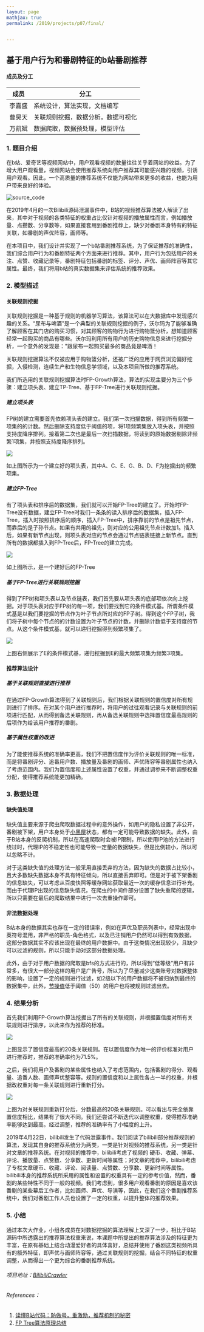 ```yaml
---
layout: page
mathjax: true
permalink: /2019/projects/p07/final/


---
```


## 基于用户行为和番剧特征的b站番剧推荐

#### 成员及分工

| 成员   | 分工                               |
| ------ | ---------------------------------- |
| 李嘉盛 | 系统设计，算法实现，文档编写       |
| 曹昊天 | 关联规则挖掘，数据分析，数据可视化 |
| 万凯斌 | 数据爬取，数据预处理，模型评估     |



### 1. 题目介绍

在b站、爱奇艺等视频网站中，用户观看视频的数量往往关乎着网站的收益。为了增大用户观看量，视频网站会使用推荐系统向用户推荐其可能感兴趣的视频，引诱用户观看。因此，一个高质量的推荐系统不仅能为网站带来更多的收益，也能为用户带来良好的体验。

![source_code](https://ws1.sinaimg.cn/large/005J7jqOly1g5nx5epfstj30qu0a1q3l.jpg)

在2019年4月的一次Bilibili源码泄漏事件中，B站的视频推荐算法被人解读了出来，其中对于视频的各类特征的权重占比仅针对视频的播放属性而言，例如播放量、点攒数、分享数等，如果直接套用到番剧推荐上，缺少对番剧本身特有的特征关联，如番剧的声优阵容，画师等。

在本项目中，我们设计并实现了一个b站番剧推荐系统，为了保证推荐的准确性，我们综合用户行为和番剧特征两个方面来进行推荐。其中，用户行为包括用户的关注、点赞、收藏记录等，番剧特征包括番剧的标签、评分、声优、画师阵容等其它属性。最终，我们将用b站的真实数据集来评估系统的推荐效果。



### 2. 模型描述

#### 关联规则挖掘

关联规则挖掘是一种基于规则的机器学习算法，该算法可以在大数据库中发现感兴趣的关系。“尿布与啤酒”是一个典型的关联规则挖掘的例子，沃尔玛为了能够准确了解顾客在其门店的购买习惯，对其顾客的购物行为进行购物篮分析，想知道顾客经常一起购买的商品有哪些。沃尔玛利用所有用户的历史购物信息来进行挖掘分析，一个意外的发现是："跟尿布一起购买最多的商品竟是啤酒！

关联规则挖掘算法不仅被应用于购物篮分析，还被广泛的应用于网页浏览偏好挖掘，入侵检测，连续生产和生物信息学领域，以及本项目所做的推荐系统。

我们所选用的关联规则挖掘算法时FP-Growth算法，算法的实现主要分为三个步骤：建立项头表、建立TP-Tree、基于FP-Tree进行关联规则挖掘。

##### 建立项头表

FP树的建立需要首先依赖项头表的建立。我们第一次扫描数据，得到所有频繁一项集的的计数。然后删除支持度低于阈值的项，将1项频繁集放入项头表，并按照支持度降序排列。接着第二次也是最后一次扫描数据，将读到的原始数据剔除非频繁1项集，并按照支持度降序排列。

![](https://ws1.sinaimg.cn/large/0061Qobaly1g5nxi2bipzj305a08fq30.jpg)

如上图所示为一个建立好的项头表，其中A、C、E、G、B、D、F为挖掘出的频繁项集。

##### 建立FP-Tree

有了项头表和排序后的数据集，我们就可以开始FP-Tree的建立了。开始时FP-Tree没有数据，建立FP-Tree时我们一条条的读入排序后的数据集，插入FP-Tree，插入时按照排序后的顺序，插入FP-Tree中，排序靠前的节点是祖先节点，而靠后的是子孙节点。如果有共用的祖先，则对应的公用祖先节点计数加1。插入后，如果有新节点出现，则项头表对应的节点会通过节点链表链接上新节点。直到所有的数据都插入到FP-Tree后，FP-Tree的建立完成。

![](https://ws1.sinaimg.cn/large/0061Qobaly1g5nxi2ot4fj30go0ddgo6.jpg)



如上图所示，是一个建好后的FP-Tree

##### 基于FP-Tree进行关联规则挖掘

得到了FP树和项头表以及节点链表，我们首先要从项头表的底部项依次向上挖掘。对于项头表对应于FP树的每一项，我们要找到它的条件模式基。所谓条件模式基是以我们要挖掘的节点作为叶子节点所对应的FP子树。得到这个FP子树，我们将子树中每个节点的的计数设置为叶子节点的计数，并删除计数低于支持度的节点。从这个条件模式基，就可以递归挖掘得到频繁项集了。

![](https://ws1.sinaimg.cn/large/0061Qobaly1g5nxi2lyj2j30n009x0uh.jpg)

上图右侧展示了E的条件模式基，递归挖掘到E的最大频繁项集为频繁3项集。

#### 推荐算法设计

##### 基于关联规则直接进行推荐

在通过FP-Growth算法得到了关联规则后，我们根据关联规则的置信度对所有规则进行了排序。在对某个用户进行推荐时，将用户的过往观看记录与关联规则的前项进行匹配，从而得到备选关联规则，再从备选关联规则中选择置信度最高规则的后项作为给该用户推荐的番剧。

##### 基于属性权重的改进 

为了能使推荐系统的准确率更高，我们不把置信度作为评价关联规则的唯一标准，而是将番剧评分、追番用户数、播放量及番剧的画师、声优阵容等番剧属性也纳入了考虑范围内。我们为置信度和上述属性设置了权重，并通过调参来不断调整权重分配，使得推荐系统能更加精确。

### 3. 数据处理

#### 缺失值处理

缺失值主要来源于爬虫爬取数据过程中的意外操作，如用户的隐私设置了非公开，番剧被下架，用户本身处于[小黑屋](https://www.bilibili.com/blackboard/blackroomrule_v16.html)状态，都有一定可能导致数据的缺失。此外，由于B站本身的反爬机制，所以在高速爬取时会被IP限制，所以使用IP池的方法进行绕过时，代理IP的不稳定性也可能导致一定量的数据缺失，但是比例较小，所以可以忽略不计。

对于这类缺失值的处理方法一般采用直接丢弃的方法，因为缺失的数据占比较小，且大多数缺失数据本身不具有特征倾向，所以直接丢弃即可。但是对于被下架番剧的信息缺失，可以考虑从百度快照等缓存网站获取最近一次的缓存信息进行补充。而由于代理IP出现的信息缺失情况，在爬虫的中间件部分设置了缺失重爬的逻辑，所以只需要在最后的爬取结果中进行一次去重操作即可。



#### 非法数据处理

B站本身的数据其实也存在一定的错误率，例如在声优及职员列表中，经常出现中英符号混用，非严格的职员-角色格式，以及已注销用户仍然可以得到有效数据，这部分数据其实不应该出现在最终的用户数据中。由于这类情况出现较少，且缺少可以过滤的规则，所以只能手动对这部分数据处理。

此外，由于对于用户数据的爬取是bfs的方式进行的，所以得到“低等级”用户有非常多，有很大一部分这样的用户是广告号，所以为了尽量减少这类账号对数据整体的影响，设置了一定的规则进行过滤，如2级以下的用户数据将不被归纳到最终的数据集中，此外，[节操值](https://www.bilibili.com/blackboard/help.html#%E8%8A%82%E6%93%8D%E7%9B%B8%E5%85%B3?id=b177a87e1e714e2ea734f8a64f4e1da2)低于阈值（50）的用户也将被规则过滤出去。



### 4. 结果分析

首先我们利用FP-Growth算法挖掘出了所有的关联规则，并根据置信度对所有关联规则进行排序，以此来作为推荐的标准。

![](https://ws1.sinaimg.cn/large/0061Qobaly1g5o1fc649jj31bj0l2wmj.jpg)

上图显示了置信度最高的20条关联规则。在以置信度作为唯一的评价标准对用户进行推荐时，推荐的准确率约为71.5%。

之后，我们将用户及番剧的某些属性也纳入了考虑范围内，包括番剧的得分、观看量、追番人数、画师声优整容等。规则的置信度和以上属性各占一半的权重，并根据改权重对每一条关联规则进行重新打分。



![](https://ws1.sinaimg.cn/large/0061Qobaly1g5o1fccqrqj31ae0kvgtj.jpg)

上图为对关联规则重新打分后，分数最高的20条关联规则。可以看出与完全依靠置信度相比，结果有了很大不同。我们还尝试不断迭代以调整权重，使得推荐准确率能够达到最高。经过调整，推荐的准确率有了小幅度的上升。

2019年4月22日，bilibili发生了代码泄露事件。我们阅读了bilibili部分推荐规则的算法，发现其自身的推荐系统分为两类，一类是针对视频的推荐系统，另一类是针对文章的推荐系统。在对视频的推荐中，bilibili考虑了视频的    硬币、收藏、弹幕、评论、播放量、点赞数、分享数、更新时间等属性；对文章的推荐中，bilibili考虑了专栏文章硬币、收藏、评论、阅读量、点赞数、分享数、更新时间等属性。bilibili本身的推荐系统所采用的属性和设置的权重具有一定的参考价值，然而，番剧的某些特性不同于一般的视频。我们考虑到，很多用户观看番剧的原因是喜欢该番剧的某些幕后工作者，比如画师、声优、导演等，因此，在我们这个番剧推荐系统中，我们对番剧工作人员也设置了一定的权重，以提升整体的推荐效果。

### 5. 小结

通过本次大作业，小组各成员在对数据挖掘的算法理解上又深了一步，相比于B站源码中所透露出的推荐算法权重来说，本课题中所提出的推荐算法涉及的特征更为丰富，在原有基础上结合动漫爱好者的具体喜好，总结并使用了番剧这类视频所具有的额外特征，即声优与画师阵容等，通过关联规则的挖掘，结合不同特征的权重调整，从而得出一个更为综合的番剧推荐系统。





###### 项目地址：[BilibiliCrawler](https://github.com/crazywkb/BilibiliCrawler)



###### References：

1. [读懂B站代码：防做号，重激励，推荐机制的秘密](https://mp.weixin.qq.com/s?__biz=MzUyNDQyNTI1OQ==&mid=2247484668&idx=1&sn=50de4c62baa059c294901c41349b7b90&chksm=fa2cc5b8cd5b4cae2e4ec68e2167611241acff1539c93db25d55f4faf196d48801bc9b0a2e8b&mpshare=1&scene=1&srcid=0804lARH0MTbiSCEJo1GTBOi&sharer_sharetime=1564896087595&sharer_shareid=d5b954a726f6c8fbfe215b73d3a594ca&key=05df2f32dfb7363608bde6d8cd4c0f3f77959d143b6eeacb8188aae90bd9402e9d2f9b2fe47ea43eac45cffe4329e5ce954b5b6fe4a05615fbba2c73373ee307d5e024edbbb3c151a6aefafae7bacef3&ascene=1&uin=Mjg4OTM3MDAyOA%3D%3D&devicetype=Windows+10&version=62060833&lang=zh_CN&pass_ticket=DxkIs8i3l7ws22V%2FS1imz7siLzxxRsVdhIlm6YCFtdC1vPx3bYFBUxk%2BLEAbuKpS)
2. [FP Tree算法原理总结](https://www.cnblogs.com/pinard/p/6307064.html)

